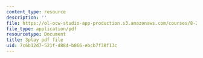 ```yaml
---
content_type: resource
description: ''
file: https://ol-ocw-studio-app-production.s3.amazonaws.com/courses/8-20-introduction-to-special-relativity-january-iap-2021/7c6b12d7521fd884b866ebcb7f38f13c_6fFfT7LhtPw.pdf
file_type: application/pdf
resourcetype: Document
title: 3play pdf file
uid: 7c6b12d7-521f-d884-b866-ebcb7f38f13c
---
```

